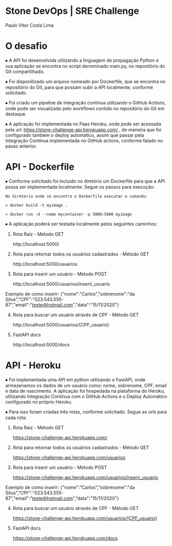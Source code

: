 # Stone DevOps | SRE Challenge
Paulo Vitor Costa Lima

# O desafio
⦁	A API foi desenvolvida utilizando a linguagem de propagação Python e sua aplicação se encontra no script denominado main.py, no repositório do Git compartilhado. 

⦁	Foi disponilizado um arquivo nomeado por Dockerfile, que se encontra no repositório do Git, para que possam subir a API localmente, conforme solicitado.

⦁	Foi criado um pipeline de integração contínua utilizando o GitHub Actions, onde pode ser visualizado pelo workflows contido no repositório do Git em destaque.

⦁	A aplicação foi implementada no Paas Heroku, onde pode ser acessada pela url: https://stone-challenge-api.herokuapp.com/ , de maneira que foi configurado também o deploy automático, assim que passar pela Integração Contínua implementada no GitHub actions, conforme falado no passo anterior.

# API - Dockerfile
⦁	Conforme solicitado foi incluido no diretório um Dockerfile para que a API possa ser implementada localmente. Segue os passos para execução:

	No diretório onde se encontra o Dockerfile executar o comando: 
	
	> docker build -t myimage .
	
	> docker run -d --name mycontainer -p 5000:5000 myimage 
	
⦁	A aplicação poderá ser testada localmente pelos seguintes caminhos:
1.	Rota Raiz - Método GET

	http://localhost:5000/ 
2.	Rota para retornar todos os usuários cadastrados - Método GET

	http://localhost:5000/usuarios 
3.	Rota para inserir um usuário - Método POST

	http://localhost:5000/usuarios/inserir_usuario  
	
Exemplo de como inserir:
 {"nome":"Carlos","sobrenome":"da Silva","CPF":"023.543.555-87","email":"teste@hotmail.com","data":"15/11/2020"}

4.	Rota para buscar um usuário através de CPF - Método GET

	http://localhost:5000/usuarios/{CPF_usuario} 
5.	FastAPI docs

	http://localhost:5000/docs

# API - Heroku
⦁	Foi implementada uma API em python utilizando o FastAPI, onde armazenamos os dados de um usuário como: nome, sobrenome, CPF, email e data de nascimento. A aplicação foi hospedada na plataforma do Heroku, utilizando Integração Contínua com o GitHub Actions e o Deploy Automático configurado no próprio Heroku.

⦁	Para isso foram criadas três rotas, conforme solicitado. Segue as urls para cada rota:

1.	Rota Raiz - Método GET

	https://stone-challenge-api.herokuapp.com/
2.	Rota para retornar todos os usuários cadastrados - Método GET

	https://stone-challenge-api.herokuapp.com/usuarios
3.	Rota para inserir um usuário - Método POST

	https://stone-challenge-api.herokuapp.com/usuarios/inserir_usuario
	
Exemplo de como inserir:
 {"nome":"Carlos","sobrenome":"da Silva","CPF":"023.543.555-87","email":"teste@hotmail.com","data":"15/11/2020"}
 
4.	Rota para buscar um usuário através de CPF - Método GET

	https://stone-challenge-api.herokuapp.com/usuarios/{CPF_usuario}
5.	FastAPI docs

	https://stone-challenge-api.herokuapp.com/docs



